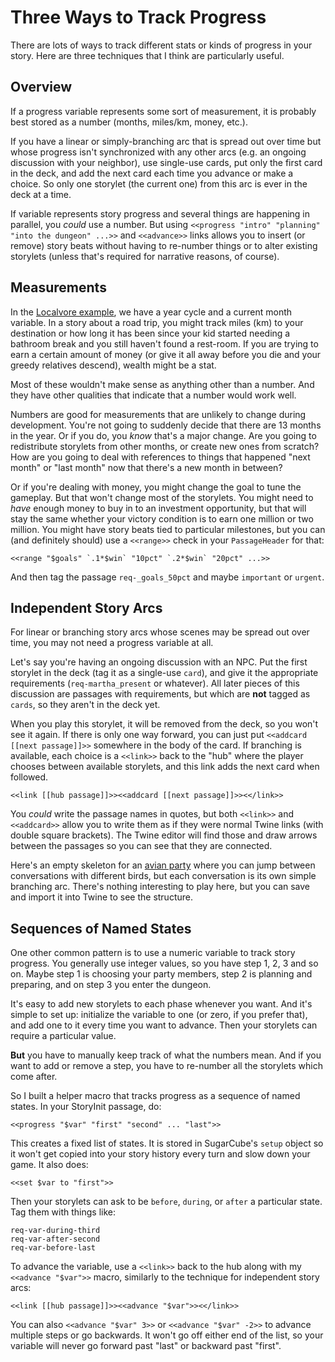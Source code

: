 Three Ways to Track Progress
============================

There are lots of ways to track different stats or kinds of
progress in your story. Here are three techniques that I think are
particularly useful.

Overview
--------

If a progress variable represents some sort of measurement, it is
probably best stored as a number (months, miles/km, money, etc.).

If you have a linear or simply-branching arc that is spread out
over time but whose progress isn't synchronized with any other
arcs (e.g. an ongoing discussion with your neighbor), use
single-use cards, put only the first card in the deck, and add the
next card each time you advance or make a choice. So only one
storylet (the current one) from this arc is ever in the deck at a
time.

If variable represents story progress and several things are
happening in parallel, you *could* use a number.  But using
`<<progress "intro" "planning" "into the dungeon" ...>>` and
`<<advance>>` links allows you to insert (or remove) story beats 
without having to re-number things or to alter existing storylets
(unless that's required for narrative reasons, of course).


Measurements
------------

In the [Localvore example](tutorial-2.md), we have a year cycle
and a current month variable. In a story about a road trip, you
might track miles (km) to your destination or how long it has been
since your kid started needing a bathroom break and you still
haven't found a rest-room. If you are trying to earn a certain
amount of money (or give it all away before you die and your
greedy relatives descend), wealth might be a stat.

Most of these wouldn't make sense as anything other than a number.
And they have other qualities that indicate that a number would
work well.

Numbers are good for measurements that are unlikely to change
during development. You're not going to suddenly decide that there
are 13 months in the year. Or if you do, you *know* that's a major
change. Are you going to redistribute storylets from other months,
or create new ones from scratch? How are you going to deal with
references to things that happened "next month" or "last month"
now that there's a new month in between?

Or if you're dealing with money, you might change the goal to tune
the gameplay. But that won't change most of the storylets. You
might need to *have* enough money to buy in to an investment
opportunity, but that will stay the same whether your victory
condition is to earn one million or two million. You might have
story beats tied to particular milestones, but you can (and
definitely should) use a `<<range>>` check in your `PassageHeader`
for that:

	<<range "$goals" `.1*$win` "10pct" `.2*$win` "20pct" ...>>

And then tag the passage `req-_goals_50pct` and maybe `important`
or `urgent`.


Independent Story Arcs
----------------------

For linear or branching story arcs whose scenes may be spread out
over time, you may not need a progress variable at all.

Let's say you're having an ongoing discussion with an NPC. Put the
first storylet in the deck (tag it as a single-use `card`), and
give it the appropriate requirements (`req-martha_present` or
whatever). All later pieces of this discussion are passages with
requirements, but which are **not** tagged as `cards`, so they
aren't in the deck yet.

When you play this storylet, it will be removed from the deck, so
you won't see it again. If there is only one way forward, you can
just put `<<addcard [[next passage]]>>` somewhere in the body of the
card. If branching is available, each choice is a `<<link>>` back
to the "hub" where the player chooses between available storylets,
and this link adds the next card when followed.

	<<link [[hub passage]]>><<addcard [[next passage]]>><</link>>

You *could* write the passage names in quotes, but both `<<link>>`
and `<<addcard>>` allow you to write them as if they were normal
Twine links (with double square brackets). The Twine editor will
find those and draw arrows between the passages so you can see
that they are connected.

Here's an empty skeleton for an [avian
party](https://joshuagrams.github.io/tiny-qbn/examples/Floating%20Branches.html)
where you can jump between conversations with different birds, but
each conversation is its own simple branching arc. There's nothing
interesting to play here, but you can save and import it into
Twine to see the structure.


Sequences of Named States
-------------------------

One other common pattern is to use a numeric variable to track
story progress. You generally use integer values, so you have step
1, 2, 3 and so on. Maybe step 1 is choosing your party members,
step 2 is planning and preparing, and on step 3 you enter the
dungeon.

It's easy to add new storylets to each phase whenever you want.
And it's simple to set up: initialize the variable to one (or
zero, if you prefer that), and add one to it every time you want
to advance. Then your storylets can require a particular value.

**But** you have to manually keep track of what the numbers mean.
And if you want to add or remove a step, you have to re-number all
the storylets which come after.

So I built a helper macro that tracks progress as a sequence of
named states. In your StoryInit passage, do:

	<<progress "$var" "first" "second" ... "last">>

This creates a fixed list of states. It is stored in SugarCube's
`setup` object so it won't get copied into your story history
every turn and slow down your game. It also does:

	<<set $var to "first">>

Then your storylets can ask to be `before`, `during`, or `after` a
particular state. Tag them with things like:

	req-var-during-third
	req-var-after-second
	req-var-before-last

To advance the variable, use a `<<link>>` back to the hub along
with my `<<advance "$var">>` macro, similarly to the technique for
independent story arcs:

	<<link [[hub passage]]>><<advance "$var">><</link>>

You can also `<<advance "$var" 3>>` or `<<advance "$var" -2>>` to
advance multiple steps or go backwards. It won't go off either end
of the list, so your variable will never go forward past "last" or
backward past "first".
